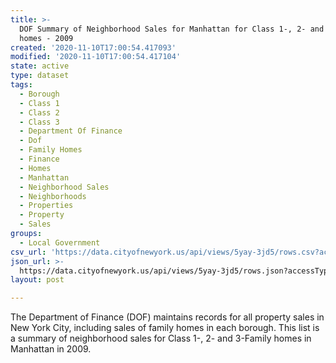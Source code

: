 ```yaml
---
title: >-
  DOF Summary of Neighborhood Sales for Manhattan for Class 1-, 2- and 3-Family
  homes - 2009
created: '2020-11-10T17:00:54.417093'
modified: '2020-11-10T17:00:54.417104'
state: active
type: dataset
tags:
  - Borough
  - Class 1
  - Class 2
  - Class 3
  - Department Of Finance
  - Dof
  - Family Homes
  - Finance
  - Homes
  - Manhattan
  - Neighborhood Sales
  - Neighborhoods
  - Properties
  - Property
  - Sales
groups:
  - Local Government
csv_url: 'https://data.cityofnewyork.us/api/views/5yay-3jd5/rows.csv?accessType=DOWNLOAD'
json_url: >-
  https://data.cityofnewyork.us/api/views/5yay-3jd5/rows.json?accessType=DOWNLOAD
layout: post

---
```

The Department of Finance (DOF) maintains records for all property sales in New York City, including sales of family homes in each borough. This list is a summary of neighborhood sales for Class 1-, 2- and 3-Family homes in Manhattan in 2009.
